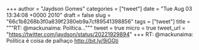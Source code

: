 
+++
author = "Jaydson Gomes"
categories = ["tweet"]
date = "Tue Aug 03 13:34:08 +0000 2010"
draft = false
slug = "66c1b8268b3f0a839f2380eb9a7cf89541398856"
tags = ["tweet"]
title = """RT: @mackunaima: Política..."""
tweet = true
micro = true
tweet_url = "https://twitter.com/jaydson/status/20221929894"
+++
RT: @mackunaima: Política é coisa de palhaço http://bit.ly/9iGGti

